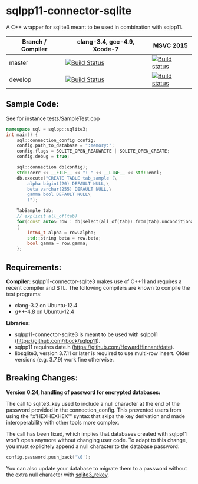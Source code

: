 sqlpp11-connector-sqlite
========================

A C++ wrapper for sqlite3 meant to be used in combination with sqlpp11.

Branch / Compiler | clang-3.4,  gcc-4.9, Xcode-7   |  MSVC 2015
------------------| -------------------------------|-----------
master | [![Build Status](https://travis-ci.org/rbock/sqlpp11-connector-sqlite3.svg?branch=master)](https://travis-ci.org/rbock/sqlpp11-connector-sqlite3?branch=master) | [![Build status](https://ci.appveyor.com/api/projects/status/bhg5pbocv316583v/branch/master?svg=true)](https://ci.appveyor.com/project/rbock/sqlpp11-connector-sqlite3/branch/master)
develop | [![Build Status](https://travis-ci.org/rbock/sqlpp11-connector-sqlite3.svg?branch=develop)](https://travis-ci.org/rbock/sqlpp11-connector-sqlite3?branch=develop) | [![Build status](https://ci.appveyor.com/api/projects/status/bhg5pbocv316583v/branch/develop?svg=true)](https://ci.appveyor.com/project/rbock/sqlpp11-connector-sqlite3/branch/develop) |

Sample Code:
------------
See for instance tests/SampleTest.cpp

```C++
namespace sql = sqlpp::sqlite3;
int main() {
    sql::connection_config config;
    config.path_to_database = ":memory:";
    config.flags = SQLITE_OPEN_READWRITE | SQLITE_OPEN_CREATE;
    config.debug = true;

    sql::connection db(config);
    std::cerr << __FILE__ << ": " << __LINE__ << std::endl;
    db.execute("CREATE TABLE tab_sample (\
        alpha bigint(20) DEFAULT NULL,\
        beta varchar(255) DEFAULT NULL,\
        gamma bool DEFAULT NULL\
        )");

    TabSample tab;
    // explicit all_of(tab)
    for(const auto& row : db(select(all_of(tab)).from(tab).unconditionally()))
    {
        int64_t alpha = row.alpha;
        std::string beta = row.beta;
        bool gamma = row.gamma;
    };
```

Requirements:
-------------
__Compiler:__
sqlpp11-connector-sqlite3 makes use of C++11 and requires a recent compiler and STL. The following compilers are known to compile the test programs:

  * clang-3.2 on Ubuntu-12.4
  * g++-4.8 on Ubuntu-12.4

__Libraries:__

  * sqlpp11-connector-sqlite3 is meant to be used with sqlpp11 (https://github.com/rbock/sqlpp11).
  * sqlpp11 requires date.h (https://github.com/HowardHinnant/date).
  * libsqlite3, version 3.7.11 or later is required to use multi-row insert. Older versions (e.g. 3.7.9) work fine otherwise.

Breaking Changes:
-----------------
__Version 0.24, handling of password for encrypted databases:__

The call to sqlite3_key used to include a null character at the end of the
password provided in the connection_config. This prevented users from using the
"x'HEXHEXHEX'" syntax that skips the key derivation and made interoperability
with other tools more complex.

The call has been fixed, which implies that databases created with sqlpp11 won't
open anymore without changing user code. To adapt to this change, you must
explicitely append a null character to the database password:

```C++
config.password.push_back('\0');
```

You can also update your database to migrate them to a password without the
extra null character with
[sqlite3_rekey](https://www.zetetic.net/sqlcipher/sqlcipher-api/#sqlite3_rekey).
